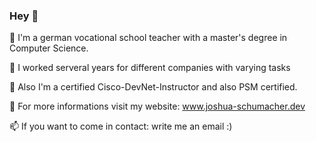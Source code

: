 ### Hey 👋

💬 I'm a german vocational school teacher with a master's degree in Computer Science.

💬 I worked serveral years for different companies with varying tasks 

💬 Also I'm a certified Cisco-DevNet-Instructor and also PSM certified.

💬 For more informations visit my website: www.joshua-schumacher.dev

📫 If you want to come in contact: write me an email :)

